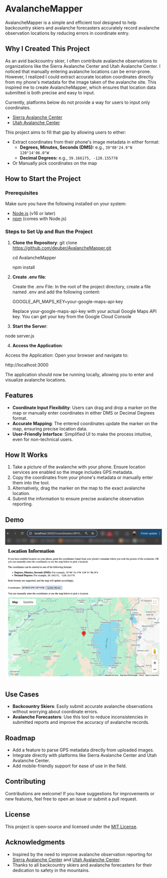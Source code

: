 # AvalancheMapper

AvalancheMapper is a simple and efficient tool designed to help backcountry skiers and avalanche forecasters accurately record avalanche observation locations by reducing errors in coordinate entry.

## Why I Created This Project

As an avid backcountry skier, I often contribute avalanche observations to organizations like the Sierra Avalanche Center and Utah Avalanche Center. I noticed that manually entering avalanche locations can be error-prone. However, I realized I could extract accurate location coordinates directly from my phone's metadata for the image taken of the avalanche site. This inspired me to create AvalancheMapper, which ensures that location data submitted is both precise and easy to input.

Currently, platforms below do not provide a way for users to input only coordinates. 
- [Sierra Avalanche Center](https://www.sierraavalanchecenter.org/observations#/view/observations)
- [Utah Avalanche Center](https://utahavalanchecenter.org/node/add/avalanche)


This project aims to fill that gap by allowing users to either:
- Extract coordinates from their phone's image metadata in either format:
  - **Degrees, Minutes, Seconds (DMS):** e.g., `39°08'24.9"N 120°14'06.0"W`
  - **Decimal Degrees:** e.g., `39.166175, -120.155778`
- Or Manually pick coordinates on the map

## How to Start the Project

### Prerequisites

Make sure you have the following installed on your system:
- [Node.js](https://nodejs.org/) (v16 or later)
- [npm](https://www.npmjs.com/) (comes with Node.js)

### Steps to Set Up and Run the Project

1. **Clone the Repository**:
   git clone https://github.com/deuber/AvalancheMapper.git
   
   cd AvalancheMapper

   npm install

2. **Create .env file**:
   
   Create the .env File: In the root of the project directory, create a file named .env and add the following content:
   
   GOOGLE_API_MAPS_KEY=your-google-maps-api-key
   
   Replace your-google-maps-api-key with your actual Google Maps API key. You can get your key from the Google Cloud Console

3. **Start the Server**:
  
  node server.js

4. **Access the Application**:

  Access the Application: Open your browser and navigate to:

http://localhost:3000


The application should now be running locally, allowing you to enter and visualize avalanche locations.

## Features

- **Coordinate Input Flexibility**: Users can drag and drop a marker on the map or manually enter coordinates in either DMS or Decimal Degrees format.
- **Accurate Mapping**: The entered coordinates update the marker on the map, ensuring precise location data.
- **User-Friendly Interface**: Simplified UI to make the process intuitive, even for non-technical users.

## How It Works

1. Take a picture of the avalanche with your phone. Ensure location services are enabled so the image includes GPS metadata.
2. Copy the coordinates from your phone's metadata or manually enter them into the tool.
3. Alternatively, drag the marker on the map to the exact avalanche location.
4. Submit the information to ensure precise avalanche observation reporting.

## Demo

![Demo Screenshot](https://github.com/deuber/AvalancheMapper/blob/main/mockup.png)

## Use Cases

- **Backcountry Skiers**: Easily submit accurate avalanche observations without worrying about coordinate errors.
- **Avalanche Forecasters**: Use this tool to reduce inconsistencies in submitted reports and improve the accuracy of avalanche records.

## Roadmap

- Add a feature to parse GPS metadata directly from uploaded images.
- Integrate directly with platforms like Sierra Avalanche Center and Utah Avalanche Center.
- Add mobile-friendly support for ease of use in the field.

## Contributing

Contributions are welcome! If you have suggestions for improvements or new features, feel free to open an issue or submit a pull request.

## License

This project is open-source and licensed under the [MIT License](LICENSE).

## Acknowledgments

- Inspired by the need to improve avalanche observation reporting for [Sierra Avalanche Center](https://www.sierraavalanchecenter.org) and [Utah Avalanche Center](https://utahavalanchecenter.org).
- Thanks to all backcountry skiers and avalanche forecasters for their dedication to safety in the mountains.
